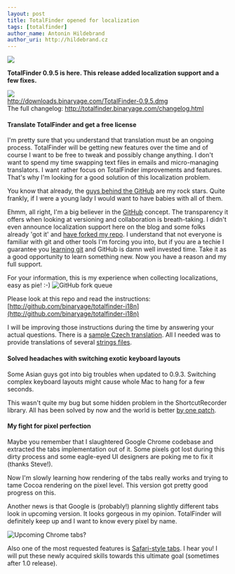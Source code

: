 ```yaml
---
layout: post
title: TotalFinder opened for localization
tags: [totalfinder]
author_name: Antonin Hildebrand
author_uri: http://hildebrand.cz
---
```


<img src="{{site.url}}/shared/img/icons/totalfinder-64.png" class="intro-icon"/>

**TotalFinder 0.9.5 is here. This release added localization support and a few fixes.**

<div class="blog-download">
    <a class="download-link" href="http://downloads.binaryage.com/TotalFinder-0.9.5.dmg"><img src="{{site.url}}/shared/img/small-download-button.png"/><div>http://downloads.binaryage.com/TotalFinder-0.9.5.dmg</div></a>
    <div class="download-note">The full changelog: <a href="http://totalfinder.binaryage.com/changelog.html">http://totalfinder.binaryage.com/changelog.html</a></div>
</div>

#### Translate TotalFinder and get a free license

I'm pretty sure that you understand that translation must be an ongoing process. TotalFinder will be getting new features over the time and of course I want to be free to tweak and possibly change anything. I don't want to spend my time swapping text files in emails and micro-managing translators. I want rather focus on TotalFinder improvements and features. That's why I'm looking for a good solution of this localization problem.

You know that already, the [guys behind the GitHub](http://github.com/github) are my rock stars. Quite frankly, if I were a young lady I would want to have babies with all of them.

Ehmm, all right, I'm a big believer in the [GitHub](http://github.com/binaryage) concept. The transparency it offers when looking at versioning and collaboration is breath-taking. I didn't even announce localization support here on the blog and some folks already 'got it' and [have forked my repo](http://github.com/binaryage/totalfinder-i18n/network/members). I understand that not everyone is familiar with git and other tools I'm forcing you into, but if you are a techie I guarantee you [learning git](http://progit.org) and GitHub is damn well invested time. Take it as a good opportunity to learn something new. Now you have a reason and my full support.

For your information, this is my experience when collecting localizations, easy as pie! :-)
<img class="clear blog-image-full-border" src="{{site.url}}/images/github-totalfinder-localization-fork-queue.png" title="GitHub fork queue">


Please look at this repo and read the instructions:
[http://github.com/binaryage/totalfinder-i18n](http://github.com/binaryage/totalfinder-i18n)

I will be improving those instructions during the time by answering your actual questions. There is a [sample Czech translation](http://github.com/binaryage/totalfinder-i18n/tree/master/plugin/Resources/Czech.lproj). All I needed was to provide translations of
several [strings files](http://github.com/binaryage/totalfinder-i18n/blob/master/plugin/Resources/Czech.lproj/Localizable.strings).

#### Solved headaches with switching exotic keyboard layouts

Some Asian guys got into big troubles when updated to 0.9.3. Switching complex keyboard layouts might cause whole Mac to hang for a few seconds. 

This wasn't quite my bug but some hidden problem in the ShortcutRecorder library. All has been solved by now and the world is better [by one patch](http://code.google.com/p/shortcutrecorder/issues/detail?id=40).

#### My fight for pixel perfection

Maybe you remember that I slaughtered Google Chrome codebase and extracted the tabs implementation out of it. Some pixels got lost during this dirty process and some eagle-eyed UI designers are poking me to fix it (thanks Steve!).

Now I'm slowly learning how rendering of the tabs really works and trying to tame Cocoa rendering on the pixel level. This version got pretty good progress on this. 

Another news is that Google is (probably!) planning slightly different tabs look in upcoming version. It looks gorgeous in my opinion. TotalFinder will definitely keep up and I want to know every pixel by name.

<img class="clear blog-image" src="{{site.url}}/images/new-chrome-tabs-mockup.png" title="Upcoming Chrome tabs?">

Also one of the most requested features is [Safari-style tabs](http://getsatisfaction.com/binaryage/topics/allow_safari_style_tabs_or_unique_a_style_chrome_tabs_me_not_like). I hear you! I will put these newly acquired skills towards this ultimate goal (sometimes after 1.0 release).
